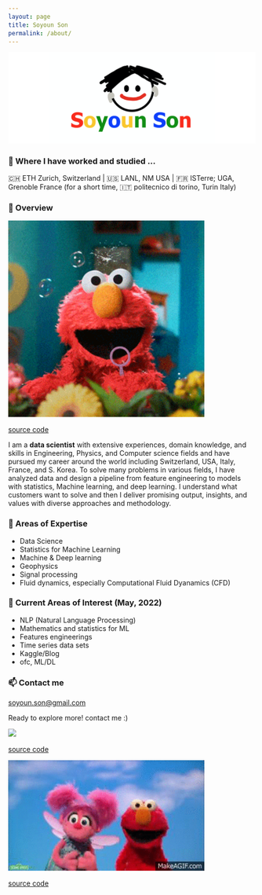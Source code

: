 ```yaml
---
layout: page
title: Soyoun Son
permalink: /about/
---
```

<img src="/images/SS_widever.png" width="900">

### 📍 Where I have worked and studied ...

🇨🇭 ETH Zurich, Switzerland | 🇺🇸 LANL, NM USA | 🇫🇷 ISTerre; UGA, Grenoble France
(for a short time, 🇮🇹 politecnico di torino, Turin Italy)

### 🦋 Overview

 <img src="/images/bubble.gif" width="400">

[source code](https://www.google.com/imgres?imgurl=https%3A%2F%2Fi.gifer.com%2Fembedded%2Fdownload%2FRSm0.gif&imgrefurl=https%3A%2F%2Fvsgif.com%2Fgif%2F1583706&tbnid=6ZSHufWKoVk7_M&vet=12ahUKEwiIh8DPvZH4AhXeTPUHHceFBlIQMygZegUIARDWAg..i&docid=LnNrUeFu509CAM&w=320&h=180&q=gif%20sesame%20street&ved=2ahUKEwiIh8DPvZH4AhXeTPUHHceFBlIQMygZegUIARDWAg#imgrc=BnO8zPCd7ESnZM&imgdii=-aZW_O1XaZEqnM)

I am a **data scientist** with extensive experiences, domain knowledge, and skills in Engineering, Physics, and Computer science fields and have pursued my career around the world including Switzerland, USA, Italy, France, and S. Korea. To solve many problems in various fields, I have analyzed data and design a pipeline from feature engineering to models with statistics, Machine learning, and deep learning. I understand what customers want to solve and then I deliver promising output, insights, and values with diverse approaches and methodology. 

### 🌴 Areas of Expertise
+ Data Science
+ Statistics for Machine Learning
+ Machine & Deep learning
+ Geophysics
+ Signal processing
+ Fluid dynamics, especially Computational Fluid Dyanamics (CFD)

### 🍋 Current Areas of Interest (May, 2022)
+ NLP (Natural Language Processing)
+ Mathematics and statistics for ML
+ Features engineerings
+ Time series data sets
+ Kaggle/Blog
+ ofc, ML/DL

### 📫 Contact me

[soyoun.son@gmail.com](mailto:soyoun.son@gmail.com)

Ready to explore more! contact me :)



 <img src="/images/ready.gif" width="400">

[source code](https://www.google.com/imgres?imgurl=https%3A%2F%2Fi.pinimg.com%2Foriginals%2Fd5%2F36%2Fe6%2Fd536e6ebbb4db2571a4433fd72ccd499.gif&imgrefurl=https%3A%2F%2Fwww.pinterest.com%2Fpin%2F852235929460195078%2F&tbnid=Ii7c0zfxF_Tf-M&vet=10CHIQMyiNAWoXChMIsOiG0L2R-AIVAAAAAB0AAAAAEBc..i&docid=39XqMW1o9_mudM&w=480&h=360&q=gif%20sesame%20street&ved=0CHIQMyiNAWoXChMIsOiG0L2R-AIVAAAAAB0AAAAAEBc)


 <img src="/images/happy_sesame.gif" width="400">

[source code](https://www.google.com/imgres?imgurl=https%3A%2F%2Fi.gifer.com%2Fembedded%2Fdownload%2FRSm0.gif&imgrefurl=https%3A%2F%2Fvsgif.com%2Fgif%2F1583706&tbnid=6ZSHufWKoVk7_M&vet=12ahUKEwiIh8DPvZH4AhXeTPUHHceFBlIQMygZegUIARDWAg..i&docid=LnNrUeFu509CAM&w=320&h=180&q=gif%20sesame%20street&ved=2ahUKEwiIh8DPvZH4AhXeTPUHHceFBlIQMygZegUIARDWAg)


